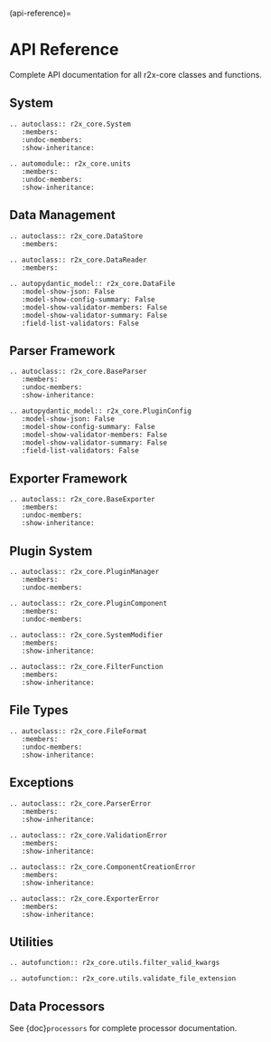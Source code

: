 (api-reference)=

# API Reference

Complete API documentation for all r2x-core classes and functions.

## System

```{eval-rst}
.. autoclass:: r2x_core.System
   :members:
   :undoc-members:
   :show-inheritance:
```

```{eval-rst}
.. automodule:: r2x_core.units
   :members:
   :undoc-members:
   :show-inheritance:
```

## Data Management

```{eval-rst}
.. autoclass:: r2x_core.DataStore
   :members:
```

```{eval-rst}
.. autoclass:: r2x_core.DataReader
   :members:
```

```{eval-rst}
.. autopydantic_model:: r2x_core.DataFile
   :model-show-json: False
   :model-show-config-summary: False
   :model-show-validator-members: False
   :model-show-validator-summary: False
   :field-list-validators: False
```

## Parser Framework

```{eval-rst}
.. autoclass:: r2x_core.BaseParser
   :members:
   :undoc-members:
   :show-inheritance:
```

```{eval-rst}
.. autopydantic_model:: r2x_core.PluginConfig
   :model-show-json: False
   :model-show-config-summary: False
   :model-show-validator-members: False
   :model-show-validator-summary: False
   :field-list-validators: False
```

## Exporter Framework

```{eval-rst}
.. autoclass:: r2x_core.BaseExporter
   :members:
   :undoc-members:
   :show-inheritance:
```

## Plugin System

```{eval-rst}
.. autoclass:: r2x_core.PluginManager
   :members:
   :undoc-members:
```

```{eval-rst}
.. autoclass:: r2x_core.PluginComponent
   :members:
   :undoc-members:
```

```{eval-rst}
.. autoclass:: r2x_core.SystemModifier
   :members:
   :show-inheritance:
```

```{eval-rst}
.. autoclass:: r2x_core.FilterFunction
   :members:
   :show-inheritance:
```

## File Types

```{eval-rst}
.. autoclass:: r2x_core.FileFormat
   :members:
   :undoc-members:
   :show-inheritance:
```

## Exceptions

```{eval-rst}
.. autoclass:: r2x_core.ParserError
   :members:
   :show-inheritance:
```

```{eval-rst}
.. autoclass:: r2x_core.ValidationError
   :members:
   :show-inheritance:
```

```{eval-rst}
.. autoclass:: r2x_core.ComponentCreationError
   :members:
   :show-inheritance:
```

```{eval-rst}
.. autoclass:: r2x_core.ExporterError
   :members:
   :show-inheritance:
```

## Utilities

```{eval-rst}
.. autofunction:: r2x_core.utils.filter_valid_kwargs
```

```{eval-rst}
.. autofunction:: r2x_core.utils.validate_file_extension
```

## Data Processors

See {doc}`processors` for complete processor documentation.
